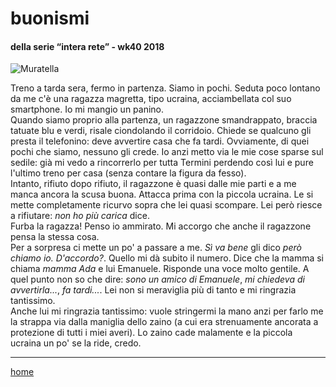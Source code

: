 # buonismi  

#### della serie “intera rete” - wk40 2018  
![](https://drive.google.com/uc?id=1BWfmlriq8drBy12Z9Nh4sMLtX_RRGaKz "Muratella")   
<!--- /interarete092.png  --->  

Treno a tarda sera, fermo in partenza. Siamo in pochi. Seduta poco lontano da me c'è una ragazza magretta, tipo ucraina, acciambellata col suo smartphone. Io mi mangio un panino.   
Quando siamo proprio alla partenza, un ragazzone smandrappato, braccia tatuate blu e verdi, risale ciondolando il corridoio. Chiede se qualcuno gli presta il telefonino: deve avvertire casa che fa tardi. Ovviamente, di quei pochi che siamo, nessuno gli crede. Io anzi metto via le mie cose sparse sul sedile: già mi vedo a rincorrerlo per tutta Termini perdendo così lui e pure l'ultimo treno per casa (senza contare la figura da fesso).  
Intanto, rifiuto dopo rifiuto, il ragazzone è quasi dalle mie parti e a me manca ancora la scusa buona. Attacca prima con la piccola ucraina. Le si mette completamente ricurvo sopra che lei quasi scompare. Lei però riesce a rifiutare: *non ho più carica* dice.  
Furba la ragazza! Penso io ammirato. Mi accorgo che anche il ragazzone pensa la stessa cosa.  
Per a sorpresa ci mette un po' a passare a me. *Sì va bene* gli dico *però chiamo io. D'accordo?*. Quello mi dà subito il numero. Dice che la mamma si chiama *mamma Ada* e lui Emanuele. Risponde una voce molto gentile. A quel punto non so che dire: *sono un amico di Emanuele*, *mi chiedeva di avvertirla...*, *fa tardi...*. Lei non si meraviglia più di tanto e mi ringrazia tantissimo.  
Anche lui mi ringrazia tantissimo: vuole stringermi la mano anzi per farlo me la strappa via dalla maniglia dello zaino (a cui era strenuamente ancorata a protezione di tutti i miei averi). Lo zaino cade malamente e la piccola ucraina un po' se la ride, credo.  

---  
[home](/interarete.md)
